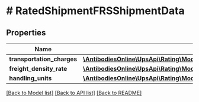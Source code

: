 # # RatedShipmentFRSShipmentData

## Properties

Name | Type | Description | Notes
------------ | ------------- | ------------- | -------------
**transportation_charges** | [**\AntibodiesOnline\UpsApi\Rating\Model\FRSShipmentDataTransportationCharges**](FRSShipmentDataTransportationCharges.md) |  |
**freight_density_rate** | [**\AntibodiesOnline\UpsApi\Rating\Model\FRSShipmentDataFreightDensityRate**](FRSShipmentDataFreightDensityRate.md) |  | [optional]
**handling_units** | [**\AntibodiesOnline\UpsApi\Rating\Model\RatedShipmentFRSShipmentDataHandlingUnits**](RatedShipmentFRSShipmentDataHandlingUnits.md) |  | [optional]

[[Back to Model list]](../../README.md#models) [[Back to API list]](../../README.md#endpoints) [[Back to README]](../../README.md)
